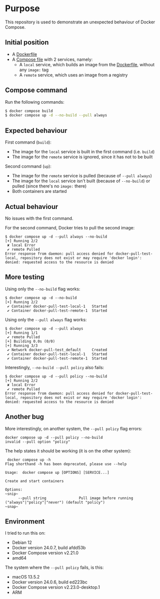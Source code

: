Purpose
=======

This repository is used to demonstrate an unexpected behaviour of Docker Compose.

Initial position
----------------

- A [Dockerfile](Dockerfile)
- A [Compose file](docker-compose.yml) with 2 services, namely:
    - A `local` service, which builds an image from the [Dockerfile](Dockerfile), without any `image:` tag
    - A `remote` service, which uses an image from a registry

Compose command
---------------

Run the following commands:

```bash
$ docker compose build
$ docker compose up -d --no-build --pull always
```

Expected behaviour
------------------

First command (`build`):

- The image for the `local` service is built in the first command (i.e. `build`)
- The image for the `remote` service is ignored, since it has not to be built

Second command (`up`):

- The image for the `remote` service is pulled (because of `--pull always`)
- The image for the `local` service isn't built (because of `--no-build`) or pulled (since there's no `image:` there)
- Both containers are started

Actual behaviour
----------------

No issues with the first command.

For the second command, Docker tries to pull the second image:

```
$ docker compose up -d --pull always --no-build
[+] Running 2/2
 ✘ local Error 
 ✔ remote Pulled 
Error response from daemon: pull access denied for docker-pull-test-local, repository does not exist or may require 'docker login': denied: requested access to the resource is denied
```

More testing
------------

Using only the `--no-build` flag works:

```
$ docker compose up -d --no-build
[+] Running 2/2
 ✔ Container docker-pull-test-local-1   Started
 ✔ Container docker-pull-test-remote-1  Started
```

Using only the `--pull always` flag works:

```
$ docker compose up -d --pull always
[+] Running 1/1
 ✔ remote Pulled
[+] Building 0.0s (0/0)
[+] Running 3/3
 ✔ Network docker-pull-test_default     Created
 ✔ Container docker-pull-test-local-1   Started
 ✔ Container docker-pull-test-remote-1  Started
```

Interestingly, `--no-build --pull policy` also fails:

```
$ docker compose up -d --pull policy --no-build
[+] Running 2/2
 ✘ local Error
 ✔ remote Pulled
Error response from daemon: pull access denied for docker-pull-test-local, repository does not exist or may require 'docker login': denied: requested access to the resource is denied
```

Another bug
-----------

More interestingly, on another system, the `--pull policy` flag errors:

```
docker compose up -d --pull policy --no-build
invalid --pull option "policy"
```

The help states it should be working (it is on the other system):

```
 docker compose up -h
Flag shorthand -h has been deprecated, please use --help

Usage:  docker compose up [OPTIONS] [SERVICE...]

Create and start containers

Options:
~snip~
      --pull string               Pull image before running ("always"|"policy"|"never") (default "policy")
~snap~
```

Environment
-----------

I tried to run this on:

- Debian 12
- Docker version 24.0.7, build afdd53b
- Docker Compose version v2.21.0
- amd64

The system where the `--pull policy` fails, is this:

- macOS 13.5.2
- Docker version 24.0.6, build ed223bc
- Docker Compose version v2.23.0-desktop.1
- ARM
